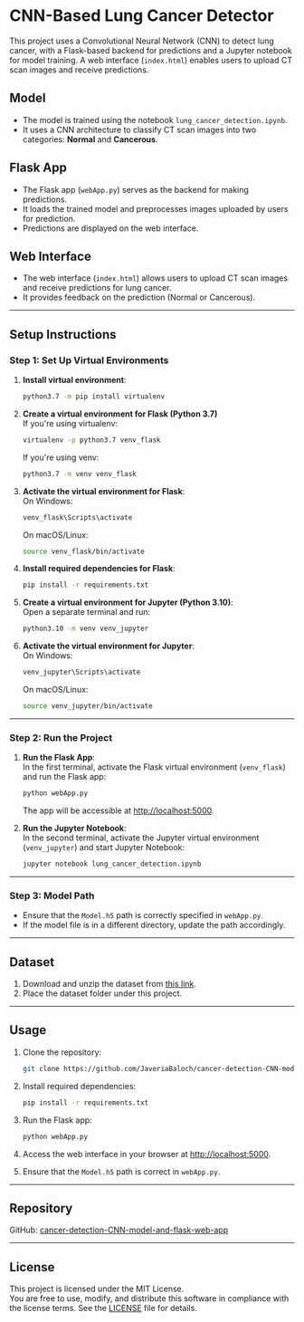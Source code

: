 
# CNN-Based Lung Cancer Detector

This project uses a Convolutional Neural Network (CNN) to detect lung cancer, with a Flask-based backend for predictions and a Jupyter notebook for model training. A web interface (`index.html`) enables users to upload CT scan images and receive predictions.

## Model
- The model is trained using the notebook `lung_cancer_detection.ipynb`.
- It uses a CNN architecture to classify CT scan images into two categories: **Normal** and **Cancerous**.

## Flask App
- The Flask app (`webApp.py`) serves as the backend for making predictions.
- It loads the trained model and preprocesses images uploaded by users for prediction.
- Predictions are displayed on the web interface.

## Web Interface
- The web interface (`index.html`) allows users to upload CT scan images and receive predictions for lung cancer.
- It provides feedback on the prediction (Normal or Cancerous).

---

## Setup Instructions

### Step 1: Set Up Virtual Environments

1. **Install virtual environment**:  
   ```bash
   python3.7 -m pip install virtualenv
   ```

2. **Create a virtual environment for Flask (Python 3.7)**  
   If you're using virtualenv:  
   ```bash
   virtualenv -p python3.7 venv_flask
   ```  
   If you're using venv:  
   ```bash
   python3.7 -m venv venv_flask
   ```

3. **Activate the virtual environment for Flask**:  
   On Windows:  
   ```bash
   venv_flask\Scripts\activate
   ```  
   On macOS/Linux:  
   ```bash
   source venv_flask/bin/activate
   ```

4. **Install required dependencies for Flask**:  
   ```bash
   pip install -r requirements.txt
   ```

5. **Create a virtual environment for Jupyter (Python 3.10)**:  
   Open a separate terminal and run:  
   ```bash
   python3.10 -m venv venv_jupyter
   ```

6. **Activate the virtual environment for Jupyter**:  
   On Windows:  
   ```bash
   venv_jupyter\Scripts\activate
   ```  
   On macOS/Linux:  
   ```bash
   source venv_jupyter/bin/activate
   ```

---

### Step 2: Run the Project

1. **Run the Flask App**:  
   In the first terminal, activate the Flask virtual environment (`venv_flask`) and run the Flask app:  
   ```bash
   python webApp.py
   ```  
   The app will be accessible at [http://localhost:5000](http://localhost:5000).

2. **Run the Jupyter Notebook**:  
   In the second terminal, activate the Jupyter virtual environment (`venv_jupyter`) and start Jupyter Notebook:  
   ```bash
   jupyter notebook lung_cancer_detection.ipynb
   ```

---

### Step 3: Model Path

- Ensure that the `Model.h5` path is correctly specified in `webApp.py`.  
- If the model file is in a different directory, update the path accordingly.

---

## Dataset
1. Download and unzip the dataset from [this link](https://1drv.ms/u/c/50f6c2d269b97793/EaXSp2P3LlBOpCR3g6c5xvUB85LXehRC1vLfXgG4vjnuxg?e=DPNu1k).  
2. Place the dataset folder under this project.

---

## Usage

1. Clone the repository:  
   ```bash
   git clone https://github.com/JaveriaBaloch/cancer-detection-CNN-model-and-flask-web-app.git
   ```

2. Install required dependencies:  
   ```bash
   pip install -r requirements.txt
   ```

3. Run the Flask app:  
   ```bash
   python webApp.py
   ```

4. Access the web interface in your browser at [http://localhost:5000](http://localhost:5000).

5. Ensure that the `Model.h5` path is correct in `webApp.py`.

---

## Repository
GitHub: [cancer-detection-CNN-model-and-flask-web-app](https://github.com/JaveriaBaloch/cancer-detection-CNN-model-and-flask-web-app)

---

## License

This project is licensed under the MIT License.  
You are free to use, modify, and distribute this software in compliance with the license terms. See the [LICENSE](https://opensource.org/licenses/MIT) file for details.
